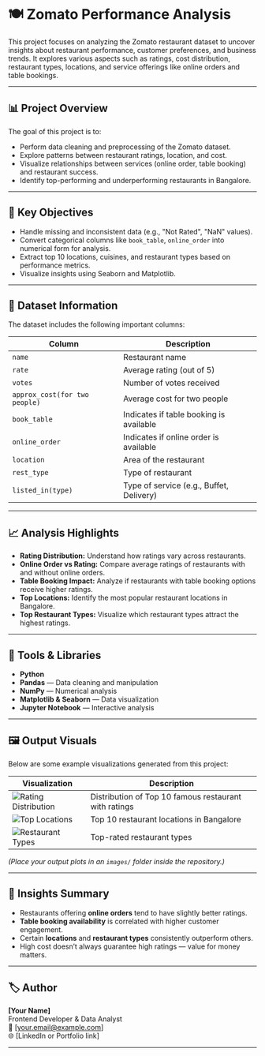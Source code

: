 # 🍽️ Zomato Performance Analysis

This project focuses on analyzing the Zomato restaurant dataset to uncover insights about restaurant performance, customer preferences, and business trends. It explores various aspects such as ratings, cost distribution, restaurant types, locations, and service offerings like online orders and table bookings.

---

## 📊 Project Overview

The goal of this project is to:
- Perform data cleaning and preprocessing of the Zomato dataset.
- Explore patterns between restaurant ratings, location, and cost.
- Visualize relationships between services (online order, table booking) and restaurant success.
- Identify top-performing and underperforming restaurants in Bangalore.

---

## 🧠 Key Objectives

- Handle missing and inconsistent data (e.g., "Not Rated", "NaN" values).
- Convert categorical columns like `book_table`, `online_order` into numerical form for analysis.
- Extract top 10 locations, cuisines, and restaurant types based on performance metrics.
- Visualize insights using Seaborn and Matplotlib.

---

## 📂 Dataset Information

The dataset includes the following important columns:

| Column | Description |
|--------|--------------|
| `name` | Restaurant name |
| `rate` | Average rating (out of 5) |
| `votes` | Number of votes received |
| `approx_cost(for two people)` | Average cost for two people |
| `book_table` | Indicates if table booking is available |
| `online_order` | Indicates if online order is available |
| `location` | Area of the restaurant |
| `rest_type` | Type of restaurant |
| `listed_in(type)` | Type of service (e.g., Buffet, Delivery) |

---

## 📈 Analysis Highlights

- **Rating Distribution:** Understand how ratings vary across restaurants.
- **Online Order vs Rating:** Compare average ratings of restaurants with and without online orders.
- **Table Booking Impact:** Analyze if restaurants with table booking options receive higher ratings.
- **Top Locations:** Identify the most popular restaurant locations in Bangalore.
- **Top Restaurant Types:** Visualize which restaurant types attract the highest ratings.

---

## 🧰 Tools & Libraries

- **Python**
- **Pandas** — Data cleaning and manipulation  
- **NumPy** — Numerical analysis  
- **Matplotlib & Seaborn** — Data visualization  
- **Jupyter Notebook** — Interactive analysis  

---

## 🖼️ Output Visuals

Below are some example visualizations generated from this project:

| Visualization | Description |
|----------------|-------------|
| ![Rating Distribution](./images/rating_distribution.png) | Distribution of Top 10 famous restaurant with ratings |
| ![Top Locations](./images/top_locations.png) | Top 10 restaurant locations in Bangalore |
| ![Restaurant Types](./images/restaurant_types.png) | Top-rated restaurant types |

*(Place your output plots in an `images/` folder inside the repository.)*

---

## 📌 Insights Summary

- Restaurants offering **online orders** tend to have slightly better ratings.
- **Table booking availability** is correlated with higher customer engagement.
- Certain **locations** and **restaurant types** consistently outperform others.
- High cost doesn’t always guarantee high ratings — value for money matters.

---

## 🏷️ Author

**[Your Name]**  
Frontend Developer & Data Analyst  
📧 [your.email@example.com]  
🌐 [LinkedIn or Portfolio link]

---
